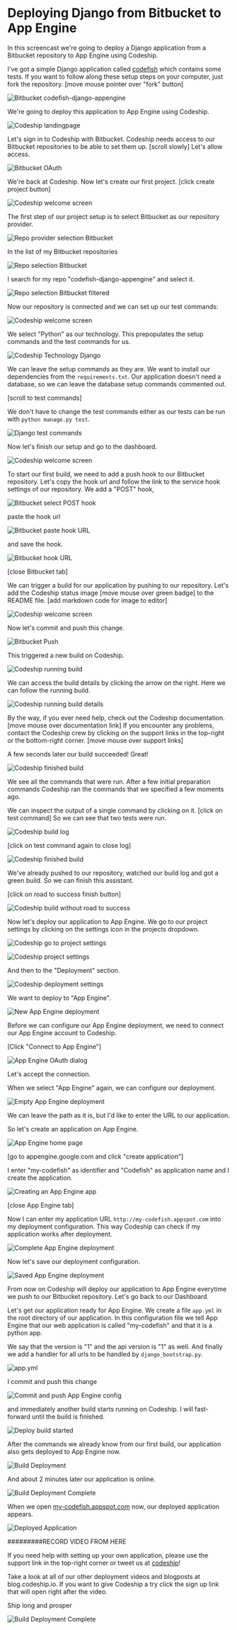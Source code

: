 













Deploying Django from Bitbucket to App Engine
======================

In this screencast we're going to deploy a Django application from a Bitbucket repository to App Engine using Codeship.





I've got a simple Django application called [codefish][codefish-repo] which contains some tests. If you want to follow along these setup steps on your computer, just fork the repository. [move mouse pointer over "fork" button]

![Bitbucket codefish-django-appengine][screenshot-repository]





We're going to deploy this application to App Engine using Codeship.

![Codeship landingpage][screenshot-codefish-landingpage]

Let's sign in to Codeship with Bitbucket. Codeship needs access to our Bitbucket repositories to be able to set them up. [scroll slowly] Let's allow access.

![Bitbucket OAuth][screenshot-oauth]

We're back at Codeship. Now let's create our first project. [click create project button]

![Codeship welcome screen][screenshot-codeship-welcome]





The first step of our project setup is to select Bitbucket as our repository provider.

![Repo provider selection Bitbucket][screenshot-repo-provider-selection]

In the list of my Bitbucket repositories

![Repo selection Bitbucket][screenshot-repo-selection]

I search for my repo "codefish-django-appengine" and select it.

![Repo selection Bitbucket filtered][screenshot-repo-selection-filtered]

Now our repository is connected and we can set up our test commands:

![Codeship welcome screen][screenshot-codeship-technology]

We select "Python" as our technology. This prepopulates the setup commands and the test commands for us.

![Codeship Technology Django][screenshot-codeship-technology-selected]





We can leave the setup commands as they are. We want to install our dependencies from the `requirements.txt`. Our application doesn't need a database, so we can leave the database setup commands commented out.

[scroll to test commands]

We don't have to change the test commands either as our tests can be run with `python manage.py test`.

![Django test commands][screenshot-test-commands]





Now let's finish our setup and go to the dashboard.

![Codeship welcome screen][screenshot-codeship-dasboard]





To start our first build, we need to add a push hook to our Bitbucket repository. Let's copy the hook url and follow the link to the service hook settings of our repository. We add a "POST" hook,

![Bitbucket select POST hook][screenshot-select-post-hook]

paste the hook url

![Bitbucket paste hook URL][screenshot-paste-hook-url]

and save the hook.

![Bitbucket hook URL][screenshot-hook-added]

[close Bitbucket tab]





We can trigger a build for our application by pushing to our repository. Let's add the Codeship status image [move mouse over green badge] to the README file.
[add markdown code for image to editor]

![Codeship welcome screen][screenshot-codeship-image]

Now let's commit and push this change.

![Bitbucket Push][screenshot-codeship-push]

This triggered a new build on Codeship.

![Codeship running build][screenshot-first-build-running]

We can access the build details by clicking the arrow on the right. Here we can follow the running build.

![Codeship running build details][screenshot-first-build-running-details]

By the way, if you ever need help, check out the Codeship documentation. [move mouse over documentation link] If you encounter any problems, contact the Codeship crew by clicking on the support links in the top-right or the bottom-right corner. [move mouse over support links]

A few seconds later our build succeeded! Great!

![Codeship finished build][screenshot-first-build-finished]

We see all the commands that were run. After a few initial preparation commands Codeship ran the commands that we specified a few moments ago.





We can inspect the output of a single command by clicking on it.
[click on test command]
So we can see that two tests were run.

![Codeship build log][screenshot-build-log]

[click on test command again to close log]

![Codeship finished build][screenshot-first-build-finished]





We've already pushed to our repository, watched our build log and got a green build. So we can finish this assistant.

[click on road to success finish button]

![Codeship build without road to success][screenshot-build-without-road-to-success]





Now let's deploy our application to App Engine. We go to our project settings by clicking on the settings icon in the projects dropdown.

![Codeship go to project settings][screenshot-go-to-project-settings]

![Codeship project settings][screenshot-project-settings]

And then to the "Deployment" section.

![Codeship deployment settings][screenshot-deployment-settings]

We want to deploy to "App Engine".

![New App Engine deployment][screenshot-new-deployment]





Before we can configure our App Engine deployment, we need to connect our App Engine account to Codeship.

[Click "Connect to App Engine"]

![App Engine OAuth dialog][screenshot-deployment-oauth]

Let's accept the connection.

When we select "App Engine" again, we can configure our deployment.

![Empty App Engine deployment][screenshot-empty-deployment]

We can leave the path as it is, but I'd like to enter the URL to our application.

So let's create an application on App Engine.

![App Engine home page][screenshot-deployment-home-page]

[go to appengine.google.com and click "create application"]

I enter "my-codefish" as identifier and "Codefish" as application name and I create the application.

![Creating an App Engine app][screenshot-new-deployment-app]

[close App Engine tab]

Now I can enter my application URL `http://my-codefish.appspot.com` into my deployment configuration. This way Codeship can check if my application works after deployment.





![Complete App Engine deployment][screenshot-complete-deployment]

Now let's save our deployment configuration.

![Saved App Engine deployment][screenshot-saved-deployment]

From now on Codeship will deploy our application to App Engine everytime we push to our Bitbucket repository.
Let's go back to our Dashboard.





Let's get our application ready for App Engine. We create a file `app.yml` in the root directory of our application. In this configuration file we tell App Engine that our web application is called "my-codefish" and that it is a python app.

We say that the version is "1" and the api version is "1" as well. And finally we add a handler for all urls to be handled by `django_bootstrap.py`.

![app.yml][screenshot-app-yml]

I commit and push this change

![Commit and push App Engine config][screenshot-commit-and-push-deployment-config]





and immediately another build starts running on Codeship. I will fast-forward until the build is finished.

![Deploy build started][screenshot-deploy-build-started]

After the commands we already know from our first build, our application also gets deployed to App Engine now.

![Build Deployment][screenshot-build-deployment]

And about 2 minutes later our application is online.

![Build Deployment Complete][screenshot-build-deployment-complete]





When we open [my-codefish.appspot.com][codefish-live] now, our deployed application appears.

![Deployed Application][screenshot-deployed-application]

#########RECORD VIDEO FROM HERE

If you need help with setting up your own application, please use the support link in the top-right corner or tweet us at [codeship][codeship-twitter]!

Take a look at all of our other deployment videos and blogposts at blog.codeship.io.
If you want to give Codeship a try click the sign up link that will open right after the video.

Ship long and prosper

![Build Deployment Complete][screenshot-build-deployment-complete]



 [codeship]: https://www.codeship.io/
 [codeship-twitter]: http://www.twitter.com/codeship
 
 [codefish-repo]: https://bitbucket.org/codeship-tutorials/codefish-django-appengine
 
 
 [codefish-live]: http://my-codefish.appspot.com
 
 [screenshot-repository]: https://raw.githubusercontent.com/codeship/screencast-storyboards/django-bitbucket-appengine/screenshots/bitbucket/codefish-django-appengine/repository.png
 [screenshot-codefish-landingpage]: https://raw.githubusercontent.com/codeship/screencast-storyboards/django-bitbucket-appengine/screenshots/codeship-landingpage.png
 [screenshot-oauth]: https://raw.githubusercontent.com/codeship/screencast-storyboards/django-bitbucket-appengine/screenshots/bitbucket/oauth.png
 [screenshot-codeship-welcome]: https://raw.githubusercontent.com/codeship/screencast-storyboards/django-bitbucket-appengine/screenshots/codeship-welcome.png
 [screenshot-repo-provider-selection]: https://raw.githubusercontent.com/codeship/screencast-storyboards/django-bitbucket-appengine/screenshots/bitbucket/repo-provider-selection.png
 [screenshot-repo-selection]: https://raw.githubusercontent.com/codeship/screencast-storyboards/django-bitbucket-appengine/screenshots/repo-selection.png
 [screenshot-repo-selection-filtered]: https://raw.githubusercontent.com/codeship/screencast-storyboards/django-bitbucket-appengine/screenshots/django/codefish-django-appengine-selection-filtered.png
 [screenshot-codeship-technology]: https://raw.githubusercontent.com/codeship/screencast-storyboards/django-bitbucket-appengine/screenshots/codeship-technology.png
 [screenshot-codeship-technology-selected]: https://raw.githubusercontent.com/codeship/screencast-storyboards/django-bitbucket-appengine/screenshots/django/codeship-technology.png
 [screenshot-technology-version]: https://raw.githubusercontent.com/codeship/screencast-storyboards/django-bitbucket-appengine/screenshots/django/technology-version.png
 [screenshot-test-commands]: https://raw.githubusercontent.com/codeship/screencast-storyboards/django-bitbucket-appengine/screenshots/django/test-commands.png
 [screenshot-codeship-dasboard]: https://raw.githubusercontent.com/codeship/screencast-storyboards/django-bitbucket-appengine/screenshots/bitbucket/codefish-django-appengine/codeship-dashboard.png
 [screenshot-codeship-image]: https://raw.githubusercontent.com/codeship/screencast-storyboards/django-bitbucket-appengine/screenshots/django/codeship-image.png
 [screenshot-codeship-push]: https://raw.githubusercontent.com/codeship/screencast-storyboards/django-bitbucket-appengine/screenshots/bitbucket/codefish-django-appengine/push.png
 [screenshot-first-build-running]: https://raw.githubusercontent.com/codeship/screencast-storyboards/django-bitbucket-appengine/screenshots/django/first-build-running.png
 [screenshot-first-build-running-details]: https://raw.githubusercontent.com/codeship/screencast-storyboards/django-bitbucket-appengine/screenshots/bitbucket/codefish-django-appengine/first-build-running-details.png
 [screenshot-first-build-finished]: https://raw.githubusercontent.com/codeship/screencast-storyboards/django-bitbucket-appengine/screenshots/bitbucket/codefish-django-appengine/first-build-finished.png
 [screenshot-build-log]: https://raw.githubusercontent.com/codeship/screencast-storyboards/django-bitbucket-appengine/screenshots/bitbucket/codefish-django-appengine/build-log.png
 [screenshot-build-without-road-to-success]: https://raw.githubusercontent.com/codeship/screencast-storyboards/django-bitbucket-appengine/screenshots/bitbucket/codefish-django-appengine/build-without-road-to-success.png
 [screenshot-go-to-project-settings]: https://raw.githubusercontent.com/codeship/screencast-storyboards/django-bitbucket-appengine/screenshots/bitbucket/codefish-django-appengine/go-to-project-settings.png
 [screenshot-project-settings]: https://raw.githubusercontent.com/codeship/screencast-storyboards/django-bitbucket-appengine/screenshots/django/project-settings.png
 [screenshot-deployment-settings]: https://raw.githubusercontent.com/codeship/screencast-storyboards/django-bitbucket-appengine/screenshots/django/deployment-settings.png
 [screenshot-new-deployment]: https://raw.githubusercontent.com/codeship/screencast-storyboards/django-bitbucket-appengine/screenshots/django/appengine/new-deployment.png
 [screenshot-heroku-apps]: https://raw.githubusercontent.com/codeship/screencast-storyboards/django-bitbucket-appengine/screenshots/appengine/heroku-apps.png
 [screenshot-create-heroku-app]: https://raw.githubusercontent.com/codeship/screencast-storyboards/django-bitbucket-appengine/screenshots/appengine/create-heroku-app.png
 [screenshot-heroku-app-created]: https://raw.githubusercontent.com/codeship/screencast-storyboards/django-bitbucket-appengine/screenshots/appengine/heroku-app-created.png
 [screenshot-heroku-deployment-name]: https://raw.githubusercontent.com/codeship/screencast-storyboards/django-bitbucket-appengine/screenshots/django/appengine/heroku-deployment-name.png
 [screenshot-show-api-key]: https://raw.githubusercontent.com/codeship/screencast-storyboards/django-bitbucket-appengine/screenshots/appengine/show-api-key.png
 [screenshot-complete-deployment]: https://raw.githubusercontent.com/codeship/screencast-storyboards/django-bitbucket-appengine/screenshots/django/appengine/complete-deployment.png
 [screenshot-saved-deployment]: https://raw.githubusercontent.com/codeship/screencast-storyboards/django-bitbucket-appengine/screenshots/django/appengine/saved-deployment.png
 [screenshot-added-paragraph]: https://raw.githubusercontent.com/codeship/screencast-storyboards/django-bitbucket-appengine/screenshots/django/added-paragraph.png
 [screenshot-commit-and-push-paragraph]: https://raw.githubusercontent.com/codeship/screencast-storyboards/django-bitbucket-appengine/screenshots/bitbucket/codefish-django-appengine/commit-and-push-paragraph.png
 [screenshot-deploy-build-started]: https://raw.githubusercontent.com/codeship/screencast-storyboards/django-bitbucket-appengine/screenshots/django/appengine/deploy-build-started.png
 [screenshot-build-deployment]: https://raw.githubusercontent.com/codeship/screencast-storyboards/django-bitbucket-appengine/screenshots/django/appengine/build-deployment.png
 [screenshot-build-deployment-complete]: https://raw.githubusercontent.com/codeship/screencast-storyboards/django-bitbucket-appengine/screenshots/django/appengine/build-deployment-complete.png
 [screenshot-deployed-application]: https://raw.githubusercontent.com/codeship/screencast-storyboards/django-bitbucket-appengine/screenshots/django/appengine/deployed-application.png
 [screenshot-select-post-hook]: https://raw.githubusercontent.com/codeship/screencast-storyboards/django-bitbucket-appengine/screenshots/bitbucket/codefish-django-appengine/select-post-hook.png
 [screenshot-paste-hook-url]: https://raw.githubusercontent.com/codeship/screencast-storyboards/django-bitbucket-appengine/screenshots/bitbucket/codefish-django-appengine/paste-hook-url.png
 [screenshot-hook-added]: https://raw.githubusercontent.com/codeship/screencast-storyboards/django-bitbucket-appengine/screenshots/bitbucket/codefish-django-appengine/hook-added.png
 [screenshot-deployment-username]: https://raw.githubusercontent.com/codeship/screencast-storyboards/django-bitbucket-appengine/screenshots/django/appengine/username.png
 [screenshot-create-deployment-token]: https://raw.githubusercontent.com/codeship/screencast-storyboards/django-bitbucket-appengine/screenshots/django/appengine/create-token.png
 [screenshot-add-deployment-config]: https://raw.githubusercontent.com/codeship/screencast-storyboards/django-bitbucket-appengine/screenshots/appengine/add-config.png
 [screenshot-commit-and-push-deployment-config]: https://raw.githubusercontent.com/codeship/screencast-storyboards/django-bitbucket-appengine/screenshots/bitbucket/codefish-django-appengine/appengine/commit-and-push-deployment-config.png
 [screenshot-dotcloud-api-key]: https://raw.githubusercontent.com/codeship/screencast-storyboards/django-bitbucket-appengine/screenshots/appengine/api-key.png
 [screenshot-dotcloud-deployment-api-key]: https://raw.githubusercontent.com/codeship/screencast-storyboards/django-bitbucket-appengine/screenshots/django/appengine/deployment-api-key.png
 [screenshot-dotcloud-yml]: https://raw.githubusercontent.com/codeship/screencast-storyboards/django-bitbucket-appengine/screenshots/django/appengine/dotcloud-yml.png
 [screenshot-dotcloud-wsgi-py]: https://raw.githubusercontent.com/codeship/screencast-storyboards/django-bitbucket-appengine/screenshots/django/appengine/wsgi-py.png
 [screenshot-deployment-documentation-page]: https://raw.githubusercontent.com/codeship/screencast-storyboards/django-bitbucket-appengine/screenshots/django/appengine/documentation-page.png
 [screenshot-empty-deployment]: https://raw.githubusercontent.com/codeship/screencast-storyboards/django-bitbucket-appengine/screenshots/django/appengine/empty-deployment.png
 [screenshot-deployment-home-page]: https://raw.githubusercontent.com/codeship/screencast-storyboards/django-bitbucket-appengine/screenshots/appengine/home-page.png
 [screenshot-new-deployment-app]: https://raw.githubusercontent.com/codeship/screencast-storyboards/django-bitbucket-appengine/screenshots/django/appengine/new-deployment-app.png
 [screenshot-deployment-oauth]: https://raw.githubusercontent.com/codeship/screencast-storyboards/django-bitbucket-appengine/screenshots/appengine/oauth.png
 [screenshot-app-yml]: https://raw.githubusercontent.com/codeship/screencast-storyboards/django-bitbucket-appengine/screenshots/django/appengine/app-yml.png
 [screenshot-install-tool]: https://raw.githubusercontent.com/codeship/screencast-storyboards/django-bitbucket-appengine/screenshots/appengine/install-tool.png
 [screenshot-sign-in-to-deployment]: https://raw.githubusercontent.com/codeship/screencast-storyboards/django-bitbucket-appengine/screenshots/appengine/sign-in-to-deployment.png
 [screenshot-create-api-token]: https://raw.githubusercontent.com/codeship/screencast-storyboards/django-bitbucket-appengine/screenshots/appengine/create-api-token.png
 [screenshot-insert-api-token]: https://raw.githubusercontent.com/codeship/screencast-storyboards/django-bitbucket-appengine/screenshots/appengine/insert-api-token.png
 [screenshot-look-up-url]: https://raw.githubusercontent.com/codeship/screencast-storyboards/django-bitbucket-appengine/screenshots/appengine/look-up-url.png

